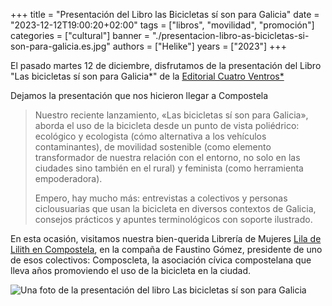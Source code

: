 +++
title = "Presentación del Libro las Bicicletas sí son para Galicia"
date = "2023-12-12T19:00:20+02:00"
tags = ["libros", "movilidad", "promoción"]
categories = ["cultural"]
banner = "./presentacion-libro-as-bicicletas-si-son-para-galicia.es.jpg"
authors = ["Helike"]
years = ["2023"]
+++

El pasado martes 12 de diciembre, disfrutamos de la presentación del Libro "Las bicicletas sí son para Galicia*" de la [Editorial Cuatro Ventros*](https://catroventos.gal)

Dejamos la presentación que nos hicieron llegar a Compostela

> Nuestro reciente lanzamiento, «Las bicicletas sí son para Galicia», aborda el uso de la bicicleta desde un punto de vista poliédrico: ecológico y ecologista (cómo alternativa a los vehículos contaminantes), de movilidad sostenible (como elemento transformador de nuestra relación con el entorno, no solo en las ciudades sino también en el rural) y feminista (como herramienta empoderadora).
>
> Empero, hay mucho más: entrevistas a colectivos y personas ciclousuarias que usan la bicicleta en diversos contextos de Galicia, consejos prácticos y apuntes terminológicos con soporte ilustrado.

En esta ocasión, visitamos nuestra bien-querida Librería de Mujeres [Lila de Lilith en Compostela](http://tm.santiagodecompostela.gal/es/mapa/libraria-de-mujeres-lila-de-lilith), en la compaña de Faustino Gómez, presidente de uno de esos colectivos: Composcleta, la asociación cívica compostelana que lleva años promoviendo el uso de la bicicleta en la ciudad.

![Una foto de la presentación del libro Las bicicletas sí son para Galicia](./presentacion-libro-las-bicicletas-sí-son-para-galicia.jpg)

